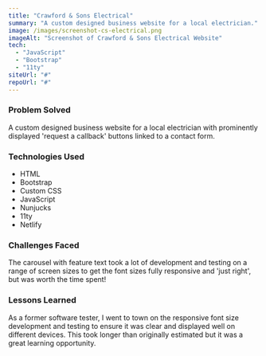 ```yaml
---
title: "Crawford & Sons Electrical"
summary: "A custom designed business website for a local electrician."
image: /images/screenshot-cs-electrical.png
imageAlt: "Screenshot of Crawford & Sons Electrical Website"
tech:
  - "JavaScript"
  - "Bootstrap"
  - "11ty"
siteUrl: "#"
repoUrl: "#"
---
```


### Problem Solved

A custom designed business website for a local electrician with prominently displayed 'request a callback' buttons linked to a contact form.

### Technologies Used

- HTML
- Bootstrap
- Custom CSS
- JavaScript
- Nunjucks
- 11ty
- Netlify

### Challenges Faced

The carousel with feature text took a lot of development and testing on a range of screen sizes to get the font sizes fully responsive and 'just right', but was worth the time spent!

### Lessons Learned

As a former software tester, I went to town on the responsive font size development and testing to ensure it was clear and displayed well on different devices. This took longer than originally estimated but it was a great learning opportunity.